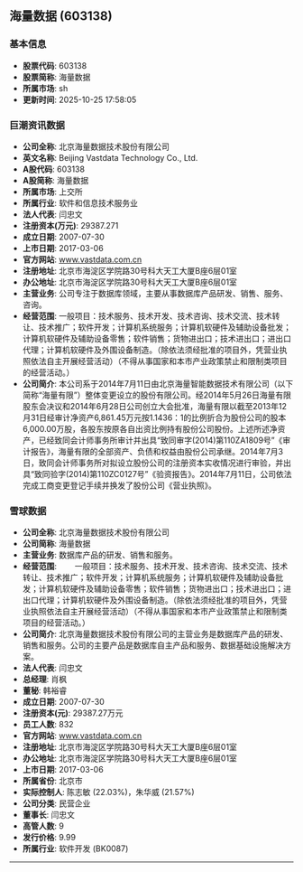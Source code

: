 ## 海量数据 (603138)

### 基本信息

- **股票代码**: 603138
- **股票简称**: 海量数据
- **所属市场**: sh
- **更新时间**: 2025-10-25 17:58:05

### 巨潮资讯数据

- **公司全称**: 北京海量数据技术股份有限公司
- **英文名称**: Beijing Vastdata Technology Co., Ltd.
- **A股代码**: 603138
- **A股简称**: 海量数据
- **所属市场**: 上交所
- **所属行业**: 软件和信息技术服务业
- **法人代表**: 闫忠文
- **注册资本(万元)**: 29387.271
- **成立日期**: 2007-07-30
- **上市日期**: 2017-03-06
- **官方网站**: www.vastdata.com.cn
- **注册地址**: 北京市海淀区学院路30号科大天工大厦B座6层01室
- **办公地址**: 北京市海淀区学院路30号科大天工大厦B座6层01室
- **主营业务**: 公司专注于数据库领域，主要从事数据库产品研发、销售、服务、咨询。
- **经营范围**: 一般项目：技术服务、技术开发、技术咨询、技术交流、技术转让、技术推广；软件开发；计算机系统服务；计算机软硬件及辅助设备批发；计算机软硬件及辅助设备零售；软件销售；货物进出口；技术进出口；进出口代理；计算机软硬件及外围设备制造。（除依法须经批准的项目外，凭营业执照依法自主开展经营活动）（不得从事国家和本市产业政策禁止和限制类项目的经营活动。）
- **公司简介**: 本公司系于2014年7月11日由北京海量智能数据技术有限公司（以下简称“海量有限”）整体变更设立的股份有限公司。经2014年5月26日海量有限股东会决议和2014年6月28日公司创立大会批准，海量有限以截至2013年12月31日经审计净资产6,861.45万元按1.1436：1的比例折合为股份公司的股本6,000.00万股，各股东按原各自出资比例持有股份公司股份。上述所述净资产，已经致同会计师事务所审计并出具“致同审字(2014)第110ZA1809号”《审计报告》，海量有限的全部资产、负债和权益由股份公司承继。2014年7月3日，致同会计师事务所对拟设立股份公司的注册资本实收情况进行审验，并出具“致同验字(2014)第110ZC0127号”《验资报告》。2014年7月11日，公司依法完成工商变更登记手续并换发了股份公司《营业执照》。

### 雪球数据

- **公司全称**: 北京海量数据技术股份有限公司
- **公司简称**: 海量数据
- **主营业务**: 数据库产品的研发、销售和服务。
- **经营范围**: 　　一般项目：技术服务、技术开发、技术咨询、技术交流、技术转让、技术推广；软件开发；计算机系统服务；计算机软硬件及辅助设备批发；计算机软硬件及辅助设备零售；软件销售；货物进出口；技术进出口；进出口代理；计算机软硬件及外围设备制造。（除依法须经批准的项目外，凭营业执照依法自主开展经营活动）（不得从事国家和本市产业政策禁止和限制类项目的经营活动。）
- **公司简介**: 北京海量数据技术股份有限公司的主营业务是数据库产品的研发、销售和服务。公司的主要产品是数据库自主产品和服务、数据基础设施解决方案。
- **法人代表**: 闫忠文
- **总经理**: 肖枫
- **董秘**: 韩裕睿
- **成立日期**: 2007-07-30
- **注册资本(元)**: 29387.27万元
- **员工人数**: 832
- **官方网站**: www.vastdata.com.cn
- **注册地址**: 北京市海淀区学院路30号科大天工大厦B座6层01室
- **办公地址**: 北京市海淀区学院路30号科大天工大厦B座6层01室
- **上市日期**: 2017-03-06
- **所属省份**: 北京市
- **实际控制人**: 陈志敏 (22.03%)，朱华威 (21.57%)
- **公司分类**: 民营企业
- **董事长**: 闫忠文
- **高管人数**: 9
- **发行价格**: 9.99
- **所属行业**: 软件开发 (BK0087)

---